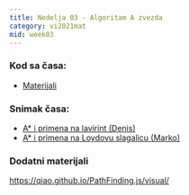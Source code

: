 ```yaml
---
title: Nedelja 03 - Algoritam A zvezda 
category: vi2021mat
mid: week03
---
```


### Kod sa časa:

- <a target="_blank" href="https://github.com/matfvi/vi/tree/master/2021.2022/03_Informisana_pretraga_A_zvezda">Materijali</a>

### Snimak časa:
- <a target="_blank" href="#"> A* i primena na lavirint (Denis)<a/>
- <a target="_blank" href="#"> A* i primena na Loydovu slagalicu (Marko)<a/>

### Dodatni materijali
https://qiao.github.io/PathFinding.js/visual/
